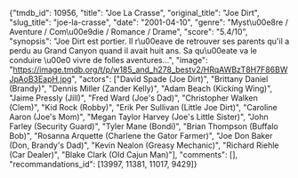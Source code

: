 {"tmdb_id": 10956, "title": "Joe La Crasse", "original_title": "Joe Dirt", "slug_title": "joe-la-crasse", "date": "2001-04-10", "genre": "Myst\u00e8re / Aventure / Com\u00e9die / Romance / Drame", "score": "5.4/10", "synopsis": "Joe Dirt est portier. Il r\u00eave de retrouver ses parents qu'il a perdu au Grand Canyon quand il avait huit ans. Sa qu\u00eate va le conduire \u00e0 vivre de folles aventures...", "image": "https://image.tmdb.org/t/p/w185_and_h278_bestv2/HRqAWBzT8H7F86BWJpAoB3EapH.jpg", "actors": ["David Spade (Joe Dirt)", "Brittany Daniel (Brandy)", "Dennis Miller (Zander Kelly)", "Adam Beach (Kicking Wing)", "Jaime Pressly (Jill)", "Fred Ward (Joe's Dad)", "Christopher Walken (Clem)", "Kid Rock (Robby)", "Erik Per Sullivan (Little Joe Dirt)", "Caroline Aaron (Joe's Mom)", "Megan Taylor Harvey (Joe's Little Sister)", "John Farley (Security Guard)", "Tyler Mane (Bondi)", "Brian Thompson (Buffalo Bob)", "Rosanna Arquette (Charlene the Gator Farmer)", "Joe Don Baker (Don, Brandy's Dad)", "Kevin Nealon (Greasy Mechanic)", "Richard Riehle (Car Dealer)", "Blake Clark (Old Cajun Man)"], "comments": [], "recommandations_id": [13997, 11381, 11017, 9429]}